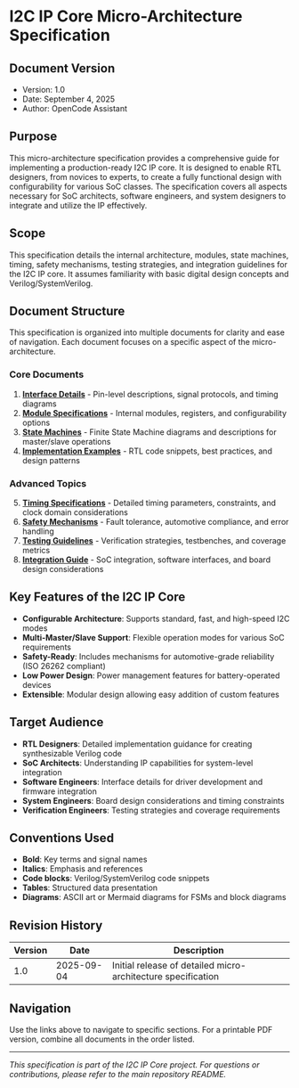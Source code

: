 # I2C IP Core Micro-Architecture Specification

## Document Version
- Version: 1.0
- Date: September 4, 2025
- Author: OpenCode Assistant

## Purpose
This micro-architecture specification provides a comprehensive guide for implementing a production-ready I2C IP core. It is designed to enable RTL designers, from novices to experts, to create a fully functional design with configurability for various SoC classes. The specification covers all aspects necessary for SoC architects, software engineers, and system designers to integrate and utilize the IP effectively.

## Scope
This specification details the internal architecture, modules, state machines, timing, safety mechanisms, testing strategies, and integration guidelines for the I2C IP core. It assumes familiarity with basic digital design concepts and Verilog/SystemVerilog.

## Document Structure
This specification is organized into multiple documents for clarity and ease of navigation. Each document focuses on a specific aspect of the micro-architecture.

### Core Documents
1. **[Interface Details](interface_details.md)** - Pin-level descriptions, signal protocols, and timing diagrams
2. **[Module Specifications](module_specs.md)** - Internal modules, registers, and configurability options
3. **[State Machines](state_machines.md)** - Finite State Machine diagrams and descriptions for master/slave operations
4. **[Implementation Examples](implementation_examples.md)** - RTL code snippets, best practices, and design patterns

### Advanced Topics
5. **[Timing Specifications](timing_specs.md)** - Detailed timing parameters, constraints, and clock domain considerations
6. **[Safety Mechanisms](safety_mechanisms.md)** - Fault tolerance, automotive compliance, and error handling
7. **[Testing Guidelines](testing_guidelines.md)** - Verification strategies, testbenches, and coverage metrics
8. **[Integration Guide](integration_guide.md)** - SoC integration, software interfaces, and board design considerations

## Key Features of the I2C IP Core
- **Configurable Architecture**: Supports standard, fast, and high-speed I2C modes
- **Multi-Master/Slave Support**: Flexible operation modes for various SoC requirements
- **Safety-Ready**: Includes mechanisms for automotive-grade reliability (ISO 26262 compliant)
- **Low Power Design**: Power management features for battery-operated devices
- **Extensible**: Modular design allowing easy addition of custom features

## Target Audience
- **RTL Designers**: Detailed implementation guidance for creating synthesizable Verilog code
- **SoC Architects**: Understanding IP capabilities for system-level integration
- **Software Engineers**: Interface details for driver development and firmware integration
- **System Engineers**: Board design considerations and timing constraints
- **Verification Engineers**: Testing strategies and coverage requirements

## Conventions Used
- **Bold**: Key terms and signal names
- **Italics**: Emphasis and references
- **Code blocks**: Verilog/SystemVerilog code snippets
- **Tables**: Structured data presentation
- **Diagrams**: ASCII art or Mermaid diagrams for FSMs and block diagrams

## Revision History
| Version | Date | Description |
|---------|------|-------------|
| 1.0 | 2025-09-04 | Initial release of detailed micro-architecture specification |

## Navigation
Use the links above to navigate to specific sections. For a printable PDF version, combine all documents in the order listed.

---

*This specification is part of the I2C IP Core project. For questions or contributions, please refer to the main repository README.*